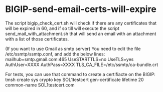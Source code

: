 # BIGIP-send-email-certs-will-expire

The script bigip_check_cert.sh will check if there are any certificates that will be expired in 60, and if so till will execute the script send_mail_with_attachment.sh that will send an email with an attachment with a list of those certificates.

(If you want to use Gmail as smtp server)
You need to edit the file /etc/ssmtp/ssmtp.conf, and add the below lines:
mailhub=smtp.gmail.com:465
UseSTARTTLS=no
UseTLS=yes
AuthUser=XXXX
AuthPass=XXXX
TLS_CA_FILE=/etc/ssmtp/ca-bundle.crt

For tests, you can use that command to create a certifiacte on the BIGIP:
tmsh create sys crypto key SOL1testcert gen-certificate lifetime 20 common-name SOL1testcert.com


